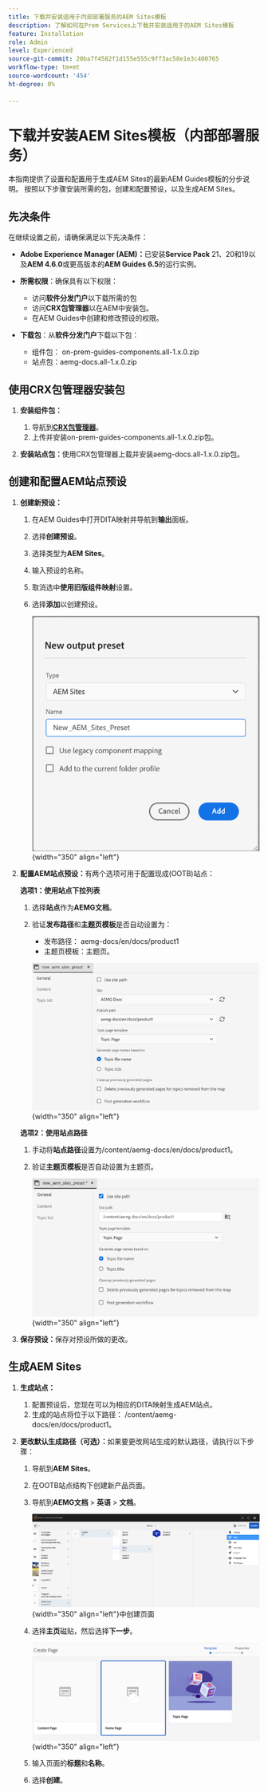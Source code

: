 ```yaml
---
title: 下载并安装适用于内部部署服务的AEM Sites模板
description: 了解如何在Prem Services上下载并安装适用于的AEM Sites模板
feature: Installation
role: Admin
level: Experienced
source-git-commit: 20ba7f4582f1d155e555c9ff3ac58e1e3c400765
workflow-type: tm+mt
source-wordcount: '454'
ht-degree: 0%

---
```


# 下载并安装AEM Sites模板（内部部署服务）

本指南提供了设置和配置用于生成AEM Sites的最新AEM Guides模板的分步说明。 按照以下步骤安装所需的包，创建和配置预设，以及生成AEM Sites。

## 先决条件

在继续设置之前，请确保满足以下先决条件：

- **Adobe Experience Manager (AEM)：**&#x200B;已安装&#x200B;**Service Pack** 21、20和19以及&#x200B;**AEM 4.6.0**&#x200B;或更高版本的&#x200B;**AEM Guides 6.5**&#x200B;的运行实例。

- **所需权限**：确保具有以下权限：

   - 访问&#x200B;**软件分发门户**&#x200B;以下载所需的包
   - 访问&#x200B;**CRX包管理器**&#x200B;以在AEM中安装包。
   - 在AEM Guides中创建和修改预设的权限。

- **下载包**：从&#x200B;**软件分发门户**&#x200B;下载以下包：

   - 组件包： on-prem-guides-components.all-1.x.0.zip
   - 站点包：aemg-docs.all-1.x.0.zip

## 使用CRX包管理器安装包

1. **安装组件包：**
   1. 导航到&#x200B;[**CRX包管理器**](http://<your-aem-instance>/crx/packmgr)。
   2. 上传并安装on-prem-guides-components.all-1.x.0.zip包。

2. **安装站点包：**&#x200B;使用CRX包管理器上载并安装aemg-docs.all-1.x.0.zip包。


## 创建和配置AEM站点预设

1. **创建新预设：**
   1. 在AEM Guides中打开DITA映射并导航到&#x200B;**输出**&#x200B;面板。
   2. 选择&#x200B;**创建预设**。
   3. 选择类型为&#x200B;**AEM Sites**。
   4. 输入预设的名称。
   5. 取消选中&#x200B;**使用旧版组件映射**&#x200B;设置。
   6. 选择&#x200B;**添加**&#x200B;以创建预设。

      ![新的输出预设对话框](/help/product-guide/knowledge-base/kb-articles/assets/publishing/new-output-preset.png){width="350" align="left"}


2. **配置AEM站点预设：**&#x200B;有两个选项可用于配置现成(OOTB)站点：

   **选项1：使用站点下拉列表**

   1. 选择&#x200B;**站点**&#x200B;作为&#x200B;**AEMG文档**。
   2. 验证&#x200B;**发布路径**&#x200B;和&#x200B;**主题页模板**&#x200B;是否自动设置为：
      - 发布路径： aemg-docs/en/docs/product1
      - 主题页模板：主题页。

      ![使用网站下拉列表](/help/product-guide/knowledge-base/kb-articles/assets/publishing/use-site-dropdown.png){width="350" align="left"}

   **选项2：使用站点路径**

   1. 手动将&#x200B;**站点路径**&#x200B;设置为/content/aemg-docs/en/docs/product1。
   2. 验证&#x200B;**主题页模板**&#x200B;是否自动设置为主题页。

      ![使用站点路径](/help/product-guide/knowledge-base/kb-articles/assets/publishing/use-site-path.png){width="350" align="left"}

3. **保存预设：**&#x200B;保存对预设所做的更改。

## 生成AEM Sites

1. **生成站点：**
   1. 配置预设后，您现在可以为相应的DITA映射生成AEM站点。
   2. 生成的站点将位于以下路径： /content/aemg-docs/en/docs/product1。
2. **更改默认生成路径（可选）：**&#x200B;如果要更改网站生成的默认路径，请执行以下步骤：

   1. 导航到&#x200B;**AEM Sites**。
   2. 在OOTB站点结构下创建新产品页面。
   3. 导航到&#x200B;**AEMG文档** > **英语** > **文档**。

      ![在AEM站点结构](/help/product-guide/knowledge-base/kb-articles/assets/publishing/create-new-page.png){width="350" align="left"}中创建页面

   4. 选择&#x200B;**主页**&#x200B;磁贴，然后选择&#x200B;**下一步**。

      ![选择主页拼贴](/help/product-guide/knowledge-base/kb-articles/assets/publishing/home-page-tile.png){width="350" align="left"}

   5. 输入页面的&#x200B;**标题**&#x200B;和&#x200B;**名称**。
   6. 选择&#x200B;**创建**。

